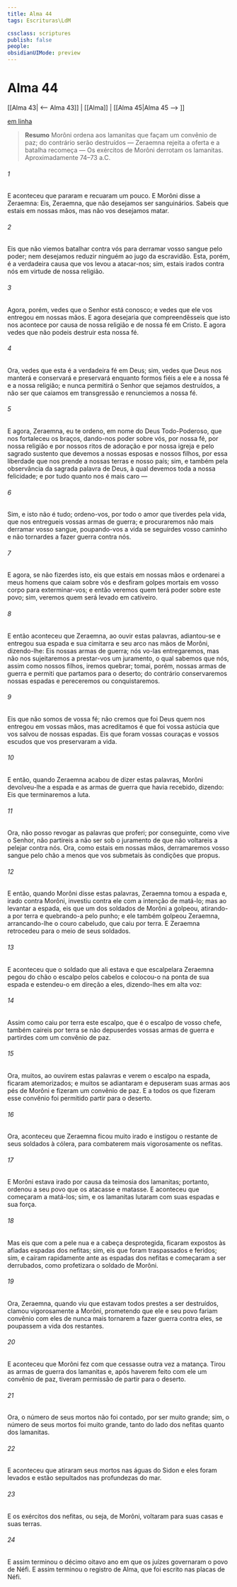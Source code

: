 ```yaml
---
title: Alma 44
tags: Escrituras\LdM

cssclass: scriptures
publish: false
people:
obsidianUIMode: preview
---
```


# Alma 44
[[Alma 43| <-- Alma 43]] | [[Alma]] | [[Alma 45|Alma 45 --> ]]

[em linha](https://churchofjesuschrist.org/study/scriptures/bofm/alma/44?lang=por)

> __Resumo__
Morôni ordena aos lamanitas que façam um convênio de paz; do contrário serão destruídos — Zeraemna rejeita a oferta e a batalha recomeça — Os exércitos de Morôni derrotam os lamanitas. Aproximadamente 74–73 a.C.

###### 1 
E aconteceu que pararam e recuaram um pouco. E Morôni disse a Zeraemna: Eis, Zeraemna, que não desejamos ser sanguinários. Sabeis que estais em nossas mãos, mas não vos desejamos matar.

###### 2 
Eis que não viemos batalhar contra vós para derramar vosso sangue pelo poder; nem desejamos reduzir ninguém ao jugo da escravidão. Esta, porém, é a verdadeira causa que vos levou a atacar-nos; sim, estais irados contra nós em virtude de nossa religião.

###### 3 
Agora, porém, vedes que o Senhor está conosco; e vedes que ele vos entregou em nossas mãos. E agora desejaria que compreendêsseis que isto nos acontece por causa de nossa religião e de nossa fé em Cristo. E agora vedes que não podeis destruir esta nossa fé.

###### 4 
Ora, vedes que esta é a verdadeira fé em Deus; sim, vedes que Deus nos manterá e conservará e preservará enquanto formos fiéis a ele e a nossa fé e a nossa religião; e nunca permitirá o Senhor que sejamos destruídos, a não ser que caiamos em transgressão e renunciemos a nossa fé.

###### 5 
E agora, Zeraemna, eu te ordeno, em nome do Deus Todo-Poderoso, que nos fortaleceu os braços, dando-nos poder sobre vós, por nossa fé, por nossa religião e por nossos ritos de adoração e por nossa igreja e pelo sagrado sustento que devemos a nossas esposas e nossos filhos, por essa liberdade que nos prende a nossas terras e nosso país; sim, e também pela observância da sagrada palavra de Deus, à qual devemos toda a nossa felicidade; e por tudo quanto nos é mais caro —

###### 6 
Sim, e isto não é tudo; ordeno-vos, por todo o amor que tiverdes pela vida, que nos entregueis vossas armas de guerra; e procuraremos não mais derramar vosso sangue, poupando-vos a vida se seguirdes vosso caminho e não tornardes a fazer guerra contra nós.

###### 7 
E agora, se não fizerdes isto, eis que estais em nossas mãos e ordenarei a meus homens que caiam sobre vós e desfiram golpes mortais em vosso corpo para exterminar-vos; e então veremos quem terá poder sobre este povo; sim, veremos quem será levado em cativeiro.

###### 8 
E então aconteceu que Zeraemna, ao ouvir estas palavras, adiantou-se e entregou sua espada e sua cimitarra e seu arco nas mãos de Morôni, dizendo-lhe: Eis nossas armas de guerra; nós vo-las entregaremos, mas não nos sujeitaremos a prestar-vos um juramento, o qual sabemos que nós, assim como nossos filhos, iremos quebrar; tomai, porém, nossas armas de guerra e permiti que partamos para o deserto; do contrário conservaremos nossas espadas e pereceremos ou conquistaremos.

###### 9 
Eis que não somos de vossa fé; não cremos que foi Deus quem nos entregou em vossas mãos, mas acreditamos é que foi vossa astúcia que vos salvou de nossas espadas. Eis que foram vossas couraças e vossos escudos que vos preservaram a vida.

###### 10 
E então, quando Zeraemna acabou de dizer estas palavras, Morôni devolveu-lhe a espada e as armas de guerra que havia recebido, dizendo: Eis que terminaremos a luta.

###### 11 
Ora, não posso revogar as palavras que proferi; por conseguinte, como vive o Senhor, não partireis a não ser sob o juramento de que não voltareis a pelejar contra nós. Ora, como estais em nossas mãos, derramaremos vosso sangue pelo chão a menos que vos submetais às condições que propus.

###### 12 
E então, quando Morôni disse estas palavras, Zeraemna tomou a espada e, irado contra Morôni, investiu contra ele com a intenção de matá-lo; mas ao levantar a espada, eis que um dos soldados de Morôni a golpeou, atirando-a por terra e quebrando-a pelo punho; e ele também golpeou Zeraemna, arrancando-lhe o couro cabeludo, que caiu por terra. E Zeraemna retrocedeu para o meio de seus soldados.

###### 13 
E aconteceu que o soldado que ali estava e que escalpelara Zeraemna pegou do chão o escalpo pelos cabelos e colocou-o na ponta de sua espada e estendeu-o em direção a eles, dizendo-lhes em alta voz:

###### 14 
Assim como caiu por terra este escalpo, que é o escalpo de vosso chefe, também caireis por terra se não depuserdes vossas armas de guerra e partirdes com um convênio de paz.

###### 15 
Ora, muitos, ao ouvirem estas palavras e verem o escalpo na espada, ficaram atemorizados; e muitos se adiantaram e depuseram suas armas aos pés de Morôni e fizeram um convênio de paz. E a todos os que fizeram esse convênio foi permitido partir para o deserto.

###### 16 
Ora, aconteceu que Zeraemna ficou muito irado e instigou o restante de seus soldados à cólera, para combaterem mais vigorosamente os nefitas.

###### 17 
E Morôni estava irado por causa da teimosia dos lamanitas; portanto, ordenou a seu povo que os atacasse e matasse. E aconteceu que começaram a matá-los; sim, e os lamanitas lutaram com suas espadas e sua força.

###### 18 
Mas eis que com a pele nua e a cabeça desprotegida, ficaram expostos às afiadas espadas dos nefitas; sim, eis que foram traspassados e feridos; sim, e caíram rapidamente ante as espadas dos nefitas e começaram a ser derrubados, como profetizara o soldado de Morôni.

###### 19 
Ora, Zeraemna, quando viu que estavam todos prestes a ser destruídos, clamou vigorosamente a Morôni, prometendo que ele e seu povo fariam convênio com eles de nunca mais tornarem a fazer guerra contra eles, se poupassem a vida dos restantes.

###### 20 
E aconteceu que Morôni fez com que cessasse outra vez a matança. Tirou as armas de guerra dos lamanitas e, após haverem feito com ele um convênio de paz, tiveram permissão de partir para o deserto.

###### 21 
Ora, o número de seus mortos não foi contado, por ser muito grande; sim, o número de seus mortos foi muito grande, tanto do lado dos nefitas quanto dos lamanitas.

###### 22 
E aconteceu que atiraram seus mortos nas águas do Sidon e eles foram levados e estão sepultados nas profundezas do mar.

###### 23 
E os exércitos dos nefitas, ou seja, de Morôni, voltaram para suas casas e suas terras.

###### 24 
E assim terminou o décimo oitavo ano em que os juízes governaram o povo de Néfi. E assim terminou o registro de Alma, que foi escrito nas placas de Néfi.

